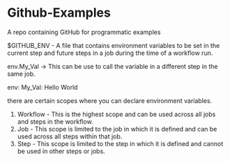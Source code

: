 # Github-Examples
A repo containing GitHub for programmatic examples

$GITHUB_ENV - A file that contains environment variables to be set in the current step and future steps in a job during the time of a workflow run.

env.My_Val -> This can be use to call the variable in a different step in the same job.

env:
    My_Val: Hello World

there are certain scopes where you can declare environment variables.
1. Workflow - This is the highest scope and can be used across all jobs and steps in the workflow.
2. Job - This scope is limited to the job in which it is defined and can be used across all steps within that job.
3. Step - This scope is limited to the step in which it is defined and cannot be used in other steps or jobs.